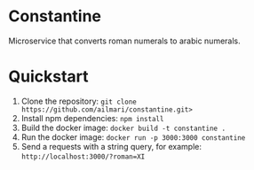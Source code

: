 # Constantine

Microservice that converts roman numerals to arabic numerals.

# Quickstart
1. Clone the repository:
`git clone https://github.com/ailmari/constantine.git>`
2. Install npm dependencies:
`npm install`
3. Build the docker image: `docker build -t constantine .`
4. Run the docker image: `docker run -p 3000:3000 constantine`
5. Send a requests with a string query, for example: `http://localhost:3000/?roman=XI`
